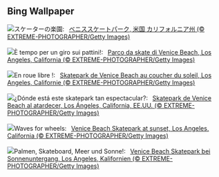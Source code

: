 ## Bing Wallpaper
![](https://www.bing.com/th?id=OHR.VeniceSkatePark_JA-JP4662081868_UHD.jpg&w=1000)スケーターの楽園:&nbsp;&ensp;[ベニススケートパーク, 米国 カリフォルニア州 (© EXTREME-PHOTOGRAPHER/Getty Images)](https://www.bing.com/th?id=OHR.VeniceSkatePark_JA-JP4662081868_UHD.jpg)
<br><br/>
![](https://www.bing.com/th?id=OHR.VeniceSkatePark_IT-IT4628971712_UHD.jpg&w=1000)È tempo per un giro sui pattini!:&nbsp;&ensp;[Parco da skate di Venice Beach, Los Angeles, California (© EXTREME-PHOTOGRAPHER/Getty Images)](https://www.bing.com/th?id=OHR.VeniceSkatePark_IT-IT4628971712_UHD.jpg)
<br><br/>
![](https://www.bing.com/th?id=OHR.VeniceSkatePark_FR-FR4705618167_UHD.jpg&w=1000)En roue libre !:&nbsp;&ensp;[Skatepark de Venice Beach au coucher du soleil, Los Angeles, Californie (© EXTREME-PHOTOGRAPHER/Getty Images)](https://www.bing.com/th?id=OHR.VeniceSkatePark_FR-FR4705618167_UHD.jpg)
<br><br/>
![](https://www.bing.com/th?id=OHR.VeniceSkatePark_ES-ES0307104530_UHD.jpg&w=1000)¿Dónde está este skatepark tan espectacular?:&nbsp;&ensp;[Skatepark de Venice Beach al atardecer, Los Ángeles, California, EE.UU. (© EXTREME-PHOTOGRAPHER/Getty Images)](https://www.bing.com/th?id=OHR.VeniceSkatePark_ES-ES0307104530_UHD.jpg)
<br><br/>
![](https://www.bing.com/th?id=OHR.VeniceSkatePark_EN-GB1268755074_UHD.jpg&w=1000)Waves for wheels:&nbsp;&ensp;[Venice Beach Skatepark at sunset, Los Angeles, California (© EXTREME-PHOTOGRAPHER/Getty Images)](https://www.bing.com/th?id=OHR.VeniceSkatePark_EN-GB1268755074_UHD.jpg)
<br><br/>
![](https://www.bing.com/th?id=OHR.VeniceSkatePark_DE-DE8747558939_UHD.jpg&w=1000)Palmen, Skateboard, Meer und Sonne!:&nbsp;&ensp;[Venice Beach Skatepark bei Sonnenuntergang, Los Angeles, Kalifornien (© EXTREME-PHOTOGRAPHER/Getty Images)](https://www.bing.com/th?id=OHR.VeniceSkatePark_DE-DE8747558939_UHD.jpg)
<br><br/>

